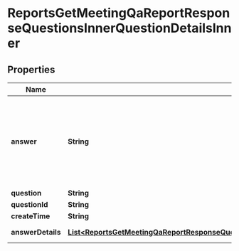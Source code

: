 

# ReportsGetMeetingQaReportResponseQuestionsInnerQuestionDetailsInner


## Properties

| Name | Type | Description | Notes |
|------------ | ------------- | ------------- | -------------|
|**answer** | **String** | The given answer. If this is a live answer, the value is &#39;live answered&#39;. **Note:** All answers will be returned together and separated by semicolons. For more detailed answer information, please see the \&quot;answer_details\&quot; field. |  [optional] |
|**question** | **String** | Asked question. |  [optional] |
|**questionId** | **String** | Question UUID. |  [optional] |
|**createTime** | **String** | Question create time. |  [optional] |
|**answerDetails** | [**List&lt;ReportsGetMeetingQaReportResponseQuestionsInnerQuestionDetailsInnerAnswerDetailsInner&gt;**](ReportsGetMeetingQaReportResponseQuestionsInnerQuestionDetailsInnerAnswerDetailsInner.md) | Array of answers from the user. |  [optional] |




